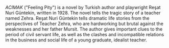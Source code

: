 _ACIMAK_ ("Feeling Pity") is a novel by Turkish author and playwright Reşat Nuri Güntekin, written in 1928. The novel tells the tragic story of a teacher named Zehra. Reşat Nuri Güntekin tells dramatic life stories from the perspectives of Teacher Zehra, who are hardworking but brutal against the weaknesses and her father Mursit. The author gives important clues to the period of civil servant life, as well as the clashes and incompatible relations in the business and social life of a young graduate, idealist teacher.
